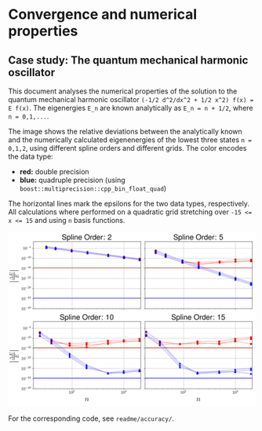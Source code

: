 # Convergence and numerical properties
## Case study: The quantum mechanical harmonic oscillator
This document analyses the numerical properties of the solution to the quantum mechanical harmonic oscillator `(-1/2 d^2/dx^2 + 1/2 x^2) f(x) = E f(x)`. The eigenergies `E_n` are known analytically as `E_n = n + 1/2`, where `n = 0,1,...`. 

The image shows the relative deviations between the analytically known and the numerically calculated eigenenergies of the lowest three states `n = 0,1,2`, using different spline orders and different grids. The color encodes the data type:

* **red:** double precision
* **blue:** quadruple precision (using `boost::multiprecision::cpp_bin_float_quad`)

The horizontal lines mark the epsilons for the two data types, respectively. All calculations where performed on a quadratic grid stretching over `-15 <= x <= 15` and using `n` basis functions.

![Accuracy](accuracy.png?raw=true "Accuracy")

For the corresponding code, see `readme/accuracy/`.
